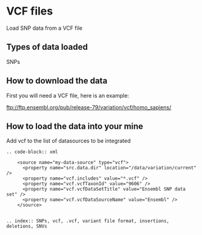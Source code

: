 VCF files
================================

Load SNP data from a VCF file

Types of data loaded
--------------------

SNPs

How to download the data 
---------------------------

First you will need a VCF file, here is an example:

  ftp://ftp.ensembl.org/pub/release-79/variation/vcf/homo_sapiens/

How to load the data into your mine
------------------------------------------------------

Add vcf to the list of datasources to be integrated
~~~~~~~~~~~~~~~~~~~~~~~~~~~~~~~~~~~~~~~~~~~~~~~~~~~~~~~~~~~~~~~~~~~~~~~~~~~~~~
.. code-block:: xml

    <source name="my-data-source" type="vcf">
      <property name="src.data.dir" location="/data/variation/current" />
      <property name="vcf.includes" value="*.vcf" />
      <property name="vcf.vcfTaxonId" value="9606" />
      <property name="vcf.vcfDataSetTitle" value="Ensembl SNP data set" />
      <property name="vcf.vcfDataSourceName" value="Ensembl" />
    </source>


.. index:: SNPs, vcf, .vcf, variant file format, insertions, deletions, SNVs
